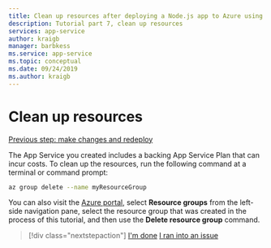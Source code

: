 ```yaml
---
title: Clean up resources after deploying a Node.js app to Azure using the Azure CLI
description: Tutorial part 7, clean up resources
services: app-service
author: kraigb
manager: barbkess
ms.service: app-service
ms.topic: conceptual
ms.date: 09/24/2019
ms.author: kraigb
---
```


# Clean up resources

[Previous step: make changes and redeploy](tutorial-vscode-docker-node-06.md)

The App Service you created includes a backing App Service Plan that can incur costs. To clean up the resources, run the following command at a terminal or command prompt:

```bash
az group delete --name myResourceGroup
```

You can also visit the [Azure portal](https://portal.azure.com), select **Resource groups** from the left-side navigation pane, select the resource group that was created in the process of this tutorial, and then use the **Delete resource group** command.

> [!div class="nextstepaction"]
> [I'm done](node-howto-deploy-web-apps.md) [I ran into an issue](https://www.research.net/r/PWZWZ52?tutorial=node-deployment&step=clean-up-resources)
